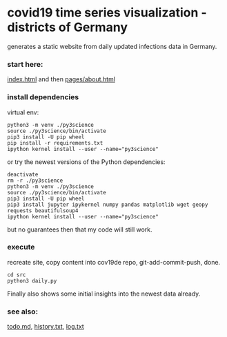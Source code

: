 # covid19 time series visualization - districts of Germany
generates a static website from daily updated infections data in Germany.

### start here:

[index.html](index.html) and then [pages/about.html](pages/about.html)

### install dependencies
virtual env:
```
python3 -m venv ./py3science
source ./py3science/bin/activate
pip3 install -U pip wheel
pip install -r requirements.txt
ipython kernel install --user --name="py3science"
```

or try the newest versions of the Python dependencies:
```
deactivate
rm -r ./py3science
python3 -m venv ./py3science
source ./py3science/bin/activate
pip3 install -U pip wheel
pip3 install jupyter ipykernel numpy pandas matplotlib wget geopy requests beautifulsoup4
ipython kernel install --user --name="py3science"
```
but no guarantees then that my code will still work.

### execute
recreate site, copy content into cov19de repo, git-add-commit-push, done. 

	cd src
	python3 daily.py
    
Finally also shows some initial insights into the newest data already.

### see also:

[todo.md](todo.md), [history.txt](history.txt), [log.txt](log.txt)

